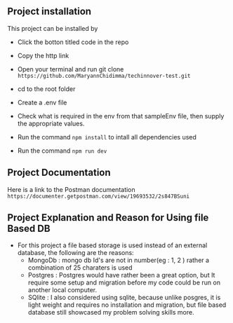 ## Project installation
This project can be installed by
+ Click the botton titled code in the repo
+ Copy the http link
+ Open your terminal and run git clone `https://github.com/MaryannChidimma/techinnover-test.git`

+ cd to the root folder
+ Create a .env file
+ Check what is required in the env from that sampleEnv file, then supply the appropriate values.
+ Run the command `npm install` to intall all dependencies used
+ Run the command `npm run dev`

## Project Documentation
Here is a link to the Postman documentation `https://documenter.getpostman.com/view/19693532/2s847BSuni`

## Project Explanation and Reason for Using file Based DB
 + For this project a file based storage is used instead of an external database,
    the following are the reasons:
     + MongoDb : mongo db Id's are not in number(eg : 1, 2 ) rather a combination of 25 charaters is used
     + Postgres : Postgres would have rather been a great option, but It require some setup and migration before my code could be run on another local computer.
     + SQlite : I also considered using sqlite, because unlike posgres, it is light weight and requires no installation and migration, but file based database still showcased my problem solving skills more.


   
 

